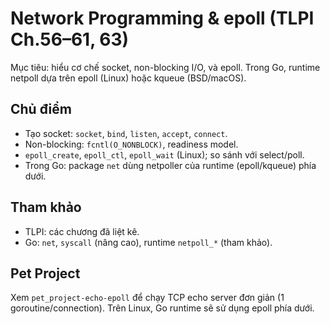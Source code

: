 # Network Programming & epoll (TLPI Ch.56–61, 63)

Mục tiêu: hiểu cơ chế socket, non-blocking I/O, và epoll. Trong Go, runtime netpoll dựa trên epoll (Linux) hoặc kqueue (BSD/macOS).

## Chủ điểm
- Tạo socket: `socket`, `bind`, `listen`, `accept`, `connect`.
- Non-blocking: `fcntl(O_NONBLOCK)`, readiness model.
- `epoll_create`, `epoll_ctl`, `epoll_wait` (Linux); so sánh với select/poll.
- Trong Go: package `net` dùng netpoller của runtime (epoll/kqueue) phía dưới.

## Tham khảo
- TLPI: các chương đã liệt kê.  
- Go: `net`, `syscall` (nâng cao), runtime `netpoll_*` (tham khảo).

## Pet Project
Xem `pet_project-echo-epoll` để chạy TCP echo server đơn giản (1 goroutine/connection). Trên Linux, Go runtime sẽ sử dụng epoll phía dưới.

